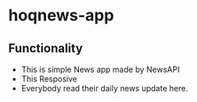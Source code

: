 # hoqnews-app
## Functionality
* This is simple News app made by NewsAPI
* This Resposive
* Everybody read their daily news update here.
